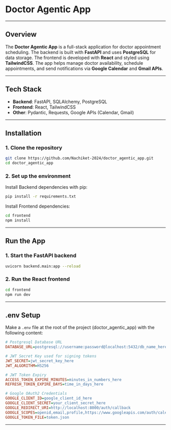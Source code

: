 # Doctor Agentic App

---

## Overview

The **Doctor Agentic App** is a full-stack application for doctor appointment scheduling. The backend is built with **FastAPI** and uses **PostgreSQL** for data storage. The frontend is developed with **React** and styled using **TailwindCSS**. The app helps manage doctor availability, schedule appointments, and send notifications via **Google Calendar** and **Gmail APIs**.

---

## Tech Stack

- **Backend**: FastAPI, SQLAlchemy, PostgreSQL 
- **Frontend**: React, TailwindCSS
- **Other**: Pydantic, Requests, Google APIs (Calendar, Gmail)

---

## Installation

### 1. Clone the repository

```bash
git clone https://github.com/Nachiket-2024/doctor_agentic_app.git
cd doctor_agentic_app
```

### 2. Set up the environment

Install Backend dependencies with pip:

```bash
pip install -r requirements.txt
```

Install Frontend dependencies:

```bash
cd frontend
npm install
```

---

## Run the App

### 1. Start the FastAPI backend

```bash
uvicorn backend.main:app --reload
```

### 2. Run the React frontend

```bash
cd frontend
npm run dev
```

---

## .env Setup

Make a `.env` file at the root of the project (doctor_agentic_app) with the following content:

```ini
# Postgresql Database URL
DATABASE_URL=postgresql://username:password@localhost:5432/db_name_here

# JWT Secret Key used for signing tokens
JWT_SECRET=jwt_secret_key_here
JWT_ALGORITHM=HS256

# JWT Token Expiry
ACCESS_TOKEN_EXPIRE_MINUTES=minutes_in_numbers_here
REFRESH_TOKEN_EXPIRE_DAYS=time_in_days_here

# Google OAuth2 Credentials
GOOGLE_CLIENT_ID=google_client_id_here
GOOGLE_CLIENT_SECRET=your_client_secret_here
GOOGLE_REDIRECT_URI=http://localhost:8000/auth/callback
GOOGLE_SCOPES=openid,email,profile,https://www.googleapis.com/auth/calendar,https://www.googleapis.com/auth/gmail.send
GOOGLE_TOKEN_FILE=token.json

```

---

